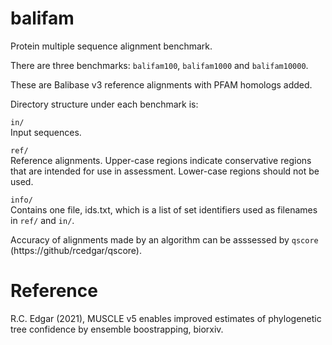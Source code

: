 # balifam
Protein multiple sequence alignment benchmark.

There are three benchmarks: `balifam100`, `balifam1000` and `balifam10000`.

These are Balibase v3 reference alignments with PFAM homologs added.

Directory structure under each benchmark is:

`in/`   
Input sequences.

`ref/`   
Reference alignments. Upper-case regions indicate conservative 
regions that are intended for use in assessment. Lower-case regions 
should not be used.

`info/`   
Contains one file, ids.txt, which is a list of set identifiers used as filenames in `ref/` and `in/`.

Accuracy of alignments made by an algorithm can be asssessed by `qscore` (https://github/rcedgar/qscore).

# Reference
R.C. Edgar (2021), MUSCLE v5 enables improved estimates of phylogenetic tree confidence by ensemble boostrapping, biorxiv.
